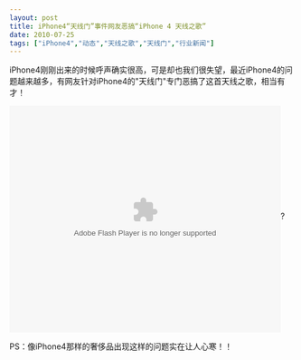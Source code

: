 ```yaml
---
layout: post
title: iPhone4“天线门”事件网友恶搞“iPhone 4 天线之歌”		
date: 2010-07-25
tags: ["iPhone4","动态","天线之歌","天线门","行业新闻"]
---
```


iPhone4刚刚出来的时候呼声确实很高，可是却也我们很失望，最近iPhone4的问题越来越多，有网友针对iPhone4的"天线门"专门恶搞了这首天线之歌，相当有才！

<object classid="clsid:d27cdb6e-ae6d-11cf-96b8-444553540000" width="480" height="400" codebase="http://download.macromedia.com/pub/shockwave/cabs/flash/swflash.cab#version=6,0,40,0"><param name="align" value="middle" /><param name="src" value="v.swf" /><param name="quality" value="high" /><embed type="application/x-shockwave-flash" width="480" height="400" src="http://player.youku.com/player.php/sid/XMTkwNjExNjgw/v.swf" quality="high" align="middle"></embed></object>?

PS：像iPhone4那样的奢侈品出现这样的问题实在让人心寒！！		